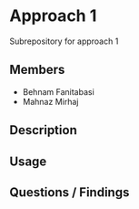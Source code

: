 # Approach 1
Subrepository for approach 1

## Members
- Behnam Fanitabasi
- Mahnaz Mirhaj

## Description

## Usage

## Questions / Findings